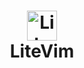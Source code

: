 <h1 align="center">
  <image src="res/litevim-logo.png" alt="LiteVim Logo" width=48/> </br>
  LiteVim
<h1>
